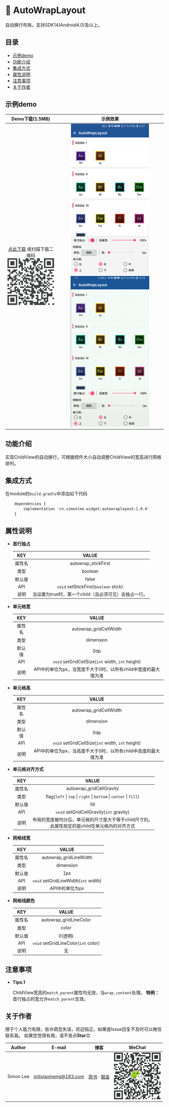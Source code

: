 # :star2:&nbsp;AutoWrapLayout

自动换行布局，支持SDK14(Android4.0)及以上。

## 目录

* [示例demo](#示例demo)
* [功能介绍](#功能介绍)
* [集成方式](#集成方式)
* [属性说明](#属性说明)
* [注意事项](#注意事项)
* [关于作者](#关于作者)

## 示例demo

|Demo下载(1.5MB)|示例效果|
|:---:|:---:|
|[点此下载](http://fir.im/SLWidget) 或扫描下面二维码<br/>[![demo](../download.png)](http://fir.im/SLWidget  "扫码下载示例程序")|![gif](./demo_autowraplayout.png)&#32;&#32;&#32;![gif](./demo_autowraplayout.gif)|

## 功能介绍

实现ChildView的自动换行，可根据控件大小自动调整ChildView的宽高进行网格排列。

## 集成方式

在module的`build.gradle`中添加如下代码
```
    dependencies {
        implementation 'cn.simonlee.widget:autowraplayout:1.0.4'
    }
```

## 属性说明

* **首行独占**

    |KEY|VALUE|
    |:---:|:---:|
    |属性名|autowrap_stickFirst|
    |类型|boolean|
    |默认值|false|
    |API|`void` setStickFirst(`boolean` stick)|
    |说明|当设置为true时，第一个child（且必须可见）会独占一行。|

* **单元格宽**

    |KEY|VALUE|
    |:---:|:---:|
    |属性名|autowrap_gridCellWidth|
    |类型|dimension|
    |默认值|0dp|
    |API|`void` setGridCellSize(`int` width, `int` height)|
    |说明|API中的单位为px，当宽度不大于0时，以所有child中宽度的最大值为准|

* **单元格高**

    |KEY|VALUE|
    |:---:|:---:|
    |属性名|autowrap_gridCellWidth|
    |类型|dimension|
    |默认值|0dp|
    |API|`void` setGridCellSize(`int` width, `int` height)|
    |说明|API中的单位为px，当高度不大于0时，以所有child中高度的最大值为准|

* **单元格对齐方式**

    |KEY|VALUE|
    |:---:|:---:|
    |属性名|autowrap_gridCellGravity|
    |类型|flag(`left` &#124; `top` &#124; `right` &#124; `bottom` &#124; `center` &#124; `fill`)|
    |默认值|fill|
    |API|`void` setGridCellGravity(`int` gravity)|
    |说明|布局的宽度被均分后，单元格的尺寸是大于等于child尺寸的。<br/>此属性规定的是child在单元格内的对齐方式|

* **网格线宽**

    |KEY|VALUE|
    |:---:|:---:|
    |属性名|autowrap_gridLineWidth|
    |类型|dimension|
    |默认值|1px|
    |API|`void` setGridLineWidth(`int` width)|
    |说明|API中的单位为px|

* **网格线颜色**

    |KEY|VALUE|
    |:---:|:---:|
    |属性名|autowrap_gridLineColor|
    |类型|color|
    |默认值|0(透明)|
    |API|`void` setGridLineColor(`int` color)|
    |说明|无|

## 注意事项

* **Tips.1**

    ChildView宽高的`match_parent`属性均无效，当`wrap_content`处理。
    **特例：** 首行独占的宽允许`match_parent`生效。

## 关于作者

限于个人能力有限，些许疏忽失误，欢迎指正。如果提Issue回复不及时可以微信联系我。
如果您觉得有用，请不吝点**Star**:blush:

|Author|E-mail|博客|WeChat|
|:---:|:---:|:---:|:---:|
|Simon Lee|jmlixiaomeng@163.com|[简书](https://www.jianshu.com/u/c35bd597dafb) · [掘金](https://juejin.im/user/5a38846b6fb9a04528469a89)|![wechat](../wechat.png)|

